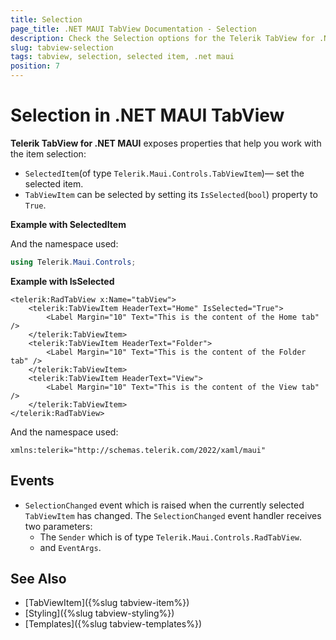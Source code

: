 ```yaml
---
title: Selection
page_title: .NET MAUI TabView Documentation - Selection
description: Check the Selection options for the Telerik TabView for .NET MAUI control.
slug: tabview-selection
tags: tabview, selection, selected item, .net maui
position: 7
---
```


# Selection in .NET MAUI TabView

**Telerik TabView for .NET MAUI** exposes properties that help you work with the item selection: 

* `SelectedItem`(of type `Telerik.Maui.Controls.TabViewItem`)&mdash; set the selected item.
* `TabViewItem` can be selected by setting its `IsSelected`(`bool`) property to `True`.

**Example with SelectedItem**

<snippet id='tabview-features-selection-csharp'/>

And the namespace used:

```C#
using Telerik.Maui.Controls;
```

**Example with IsSelected**

```XAML
<telerik:RadTabView x:Name="tabView">
    <telerik:TabViewItem HeaderText="Home" IsSelected="True">
        <Label Margin="10" Text="This is the content of the Home tab" />
    </telerik:TabViewItem>
    <telerik:TabViewItem HeaderText="Folder">
        <Label Margin="10" Text="This is the content of the Folder tab" />
    </telerik:TabViewItem>
    <telerik:TabViewItem HeaderText="View">
        <Label Margin="10" Text="This is the content of the View tab" />
    </telerik:TabViewItem>
</telerik:RadTabView>
```

And the namespace used:

 ```XAML
xmlns:telerik="http://schemas.telerik.com/2022/xaml/maui" 
 ```

## Events

* `SelectionChanged` event which is raised when the currently selected `TabViewItem` has changed. The `SelectionChanged` event handler receives two parameters: 
	* The `Sender` which is of type `Telerik.Maui.Controls.RadTabView`.
	* and `EventArgs`.

## See Also

- [TabViewItem]({%slug tabview-item%})
- [Styling]({%slug tabview-styling%})
- [Templates]({%slug tabview-templates%})